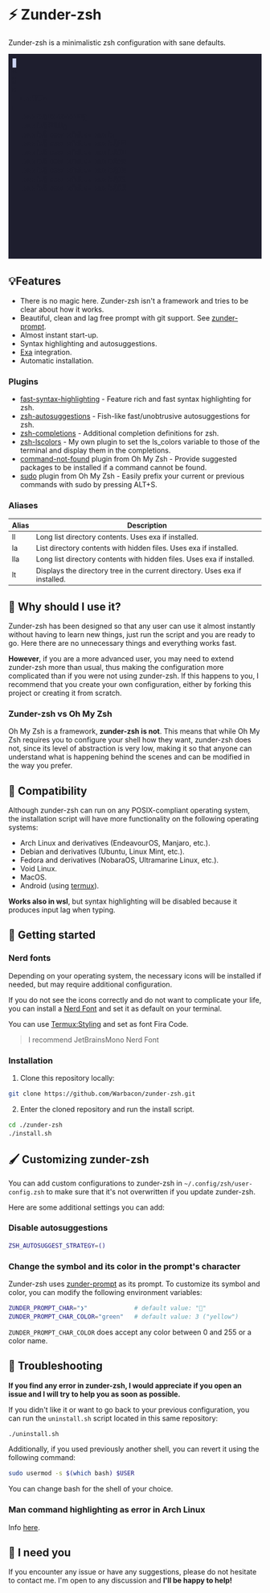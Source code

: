 # ⚡ Zunder-zsh

Zunder-zsh is a minimalistic zsh configuration with sane defaults.

![Preview](./assets/preview.gif)

## 💡Features

- There is no magic here. Zunder-zsh isn't a framework and tries to be clear
about how it works.
- Beautiful, clean and lag free prompt with git support.
See [zunder-prompt](https://github.com/Warbacon/zunder-prompt).
- Almost instant start-up.
- Syntax highlighting and autosuggestions.
- [Exa](https://github.com/eza-community/eza) integration.
- Automatic installation.

### Plugins

- [fast-syntax-highlighting](https://github.com/zdharma-continuum/fast-syntax-highlighting) -
Feature rich and fast syntax highlighting for zsh.
- [zsh-autosuggestions](https://github.com/zsh-users/zsh-autosuggestions) -
Fish-like fast/unobtrusive autosuggestions for zsh.
- [zsh-completions](https://github.com/zsh-users/zsh-completions) -
Additional completion definitions for zsh.
- [zsh-lscolors](https://github.com/Warbacon/zsh-lscolors) -
My own plugin to set the ls_colors variable to those of the terminal
and display them in the completions.
- [command-not-found](https://github.com/ohmyzsh/ohmyzsh/tree/master/plugins/command-not-found)
plugin from Oh My Zsh - Provide suggested packages to be installed if a command cannot be found.
- [sudo](https://github.com/ohmyzsh/ohmyzsh/tree/master/plugins/sudo) plugin from Oh My Zsh -
Easily prefix your current or previous commands with sudo by pressing ALT+S.

### Aliases

| Alias | Description                                                                  |
| ----- | ---------------------------------------------------------------------------- |
| ll    | Long list directory contents. Uses exa if installed.                         |
| la    | List directory contents with hidden files. Uses exa if installed.            |
| lla   | Long list directory contents with hidden files. Uses exa if installed.       |
| lt    | Displays the directory tree in the current directory. Uses exa if installed. |

## 🤔 Why should I use it?

Zunder-zsh has been designed so that any user can use it almost instantly
without having to learn new things, just run the script and you are ready to go.
Here there are no unnecessary things and everything works fast.

**However**, if you are a more advanced user, you may need to extend zunder-zsh
more than usual, thus making the configuration more complicated than if you were
not using zunder-zsh. If this happens to you, I recommend that you create your
own configuration, either by forking this project or creating it from scratch.

### Zunder-zsh vs Oh My Zsh

Oh My Zsh is a framework, **zunder-zsh is not**. This means that while Oh My Zsh
requires you to configure your shell how they want, zunder-zsh does not,
since its level of abstraction is very low, making it so that anyone can
understand what is happening behind the scenes and can be modified in the way
you prefer.

## 💊 Compatibility

Although zunder-zsh can run on any POSIX-compliant operating system,
the installation script will have more functionality on
the following operating systems:

- Arch Linux and derivatives (EndeavourOS, Manjaro, etc.).
- Debian and derivatives (Ubuntu, Linux Mint, etc.).
- Fedora and derivatives (NobaraOS, Ultramarine Linux, etc.).
- Void Linux.
- MacOS.
- Android (using [termux](https://termux.dev)).

**Works also in wsl**, but syntax highlighting will be disabled
because it produces input lag when typing.

## 🚀 Getting started

### Nerd fonts

Depending on your operating system, the necessary icons will be installed
if needed, but may require additional configuration. 

If you do not see the icons correctly and do not want to complicate your life,
you can install a [Nerd Font](https://www.nerdfonts.com/)
and set it as default on your terminal.

You can use [Termux:Styling](https://f-droid.org/es/packages/com.termux.styling)
and set as font Fira Code.

> I recommend JetBrainsMono Nerd Font

### Installation

1. Clone this repository locally:

```sh
git clone https://github.com/Warbacon/zunder-zsh.git
```

2. Enter the cloned repository and run the install script.

```sh
cd ./zunder-zsh
./install.sh
```

## 🖌️ Customizing zunder-zsh

You can add custom configurations to zunder-zsh in 
`~/.config/zsh/user-config.zsh` to make sure that it's not overwritten
if you update zunder-zsh.

Here are some additional settings you can add:

### Disable autosuggestions

```sh
ZSH_AUTOSUGGEST_STRATEGY=()
```

### Change the symbol and its color in the prompt's character

Zunder-zsh uses [zunder-prompt](https://github.com/Warbacon/zunder-prompt) as
its prompt. To customize its symbol and color, you can modify
the following environment variables:

```sh
ZUNDER_PROMPT_CHAR="❯"             # default value: ""
ZUNDER_PROMPT_CHAR_COLOR="green"   # default value: 3 ("yellow")
```

`ZUNDER_PROMPT_CHAR_COLOR` does accept any color between 0 and 255
or a color name.

## 🔧 Troubleshooting

**If you find any error in zunder-zsh, I would appreciate if you open an issue
and I will try to help you as soon as possible.**

If you didn't like it or want to go back to your previous configuration,
you can run the ``uninstall.sh`` script located in this same repository:

```sh
./uninstall.sh
```

Additionally, if you used previously another shell, you can revert it using the following command:

```sh
sudo usermod -s $(which bash) $USER
```

You can change bash for the shell of your choice.

### Man command highlighting as error in Arch Linux

Info [here](https://github.com/zdharma-continuum/fast-syntax-highlighting/issues/35#issuecomment-1315195049).

## 🫵 I need you

If you encounter any issue or have any suggestions, please do not hesitate
to contact me. I'm open to any discussion and **I'll be happy to help!**

